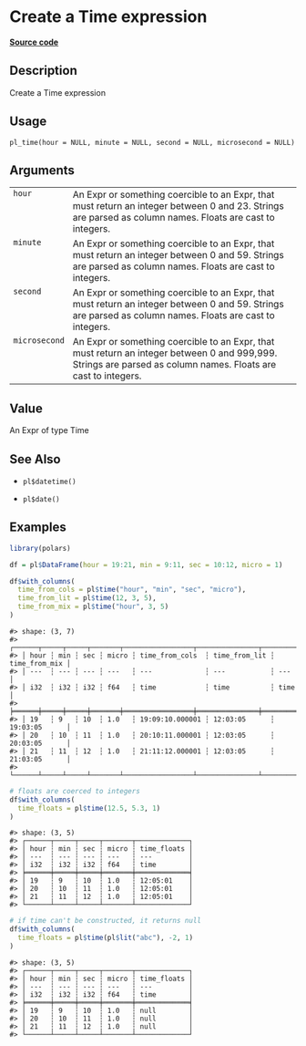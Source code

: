 

# Create a Time expression

[**Source code**](https://github.com/pola-rs/r-polars/tree/main/R/functions__lazy.R#L1197)

## Description

Create a Time expression

## Usage

<pre><code class='language-R'>pl_time(hour = NULL, minute = NULL, second = NULL, microsecond = NULL)
</code></pre>

## Arguments

<table>
<tr>
<td style="white-space: nowrap; font-family: monospace; vertical-align: top">
<code id="pl_time_:_hour">hour</code>
</td>
<td>
An Expr or something coercible to an Expr, that must return an integer
between 0 and 23. Strings are parsed as column names. Floats are cast to
integers.
</td>
</tr>
<tr>
<td style="white-space: nowrap; font-family: monospace; vertical-align: top">
<code id="pl_time_:_minute">minute</code>
</td>
<td>
An Expr or something coercible to an Expr, that must return an integer
between 0 and 59. Strings are parsed as column names. Floats are cast to
integers.
</td>
</tr>
<tr>
<td style="white-space: nowrap; font-family: monospace; vertical-align: top">
<code id="pl_time_:_second">second</code>
</td>
<td>
An Expr or something coercible to an Expr, that must return an integer
between 0 and 59. Strings are parsed as column names. Floats are cast to
integers.
</td>
</tr>
<tr>
<td style="white-space: nowrap; font-family: monospace; vertical-align: top">
<code id="pl_time_:_microsecond">microsecond</code>
</td>
<td>
An Expr or something coercible to an Expr, that must return an integer
between 0 and 999,999. Strings are parsed as column names. Floats are
cast to integers.
</td>
</tr>
</table>

## Value

An Expr of type Time

## See Also

<ul>
<li>

<code>pl$datetime()</code>

</li>
<li>

<code>pl$date()</code>

</li>
</ul>

## Examples

``` r
library(polars)

df = pl$DataFrame(hour = 19:21, min = 9:11, sec = 10:12, micro = 1)

df$with_columns(
  time_from_cols = pl$time("hour", "min", "sec", "micro"),
  time_from_lit = pl$time(12, 3, 5),
  time_from_mix = pl$time("hour", 3, 5)
)
```

    #> shape: (3, 7)
    #> ┌──────┬─────┬─────┬───────┬─────────────────┬───────────────┬───────────────┐
    #> │ hour ┆ min ┆ sec ┆ micro ┆ time_from_cols  ┆ time_from_lit ┆ time_from_mix │
    #> │ ---  ┆ --- ┆ --- ┆ ---   ┆ ---             ┆ ---           ┆ ---           │
    #> │ i32  ┆ i32 ┆ i32 ┆ f64   ┆ time            ┆ time          ┆ time          │
    #> ╞══════╪═════╪═════╪═══════╪═════════════════╪═══════════════╪═══════════════╡
    #> │ 19   ┆ 9   ┆ 10  ┆ 1.0   ┆ 19:09:10.000001 ┆ 12:03:05      ┆ 19:03:05      │
    #> │ 20   ┆ 10  ┆ 11  ┆ 1.0   ┆ 20:10:11.000001 ┆ 12:03:05      ┆ 20:03:05      │
    #> │ 21   ┆ 11  ┆ 12  ┆ 1.0   ┆ 21:11:12.000001 ┆ 12:03:05      ┆ 21:03:05      │
    #> └──────┴─────┴─────┴───────┴─────────────────┴───────────────┴───────────────┘

``` r
# floats are coerced to integers
df$with_columns(
  time_floats = pl$time(12.5, 5.3, 1)
)
```

    #> shape: (3, 5)
    #> ┌──────┬─────┬─────┬───────┬─────────────┐
    #> │ hour ┆ min ┆ sec ┆ micro ┆ time_floats │
    #> │ ---  ┆ --- ┆ --- ┆ ---   ┆ ---         │
    #> │ i32  ┆ i32 ┆ i32 ┆ f64   ┆ time        │
    #> ╞══════╪═════╪═════╪═══════╪═════════════╡
    #> │ 19   ┆ 9   ┆ 10  ┆ 1.0   ┆ 12:05:01    │
    #> │ 20   ┆ 10  ┆ 11  ┆ 1.0   ┆ 12:05:01    │
    #> │ 21   ┆ 11  ┆ 12  ┆ 1.0   ┆ 12:05:01    │
    #> └──────┴─────┴─────┴───────┴─────────────┘

``` r
# if time can't be constructed, it returns null
df$with_columns(
  time_floats = pl$time(pl$lit("abc"), -2, 1)
)
```

    #> shape: (3, 5)
    #> ┌──────┬─────┬─────┬───────┬─────────────┐
    #> │ hour ┆ min ┆ sec ┆ micro ┆ time_floats │
    #> │ ---  ┆ --- ┆ --- ┆ ---   ┆ ---         │
    #> │ i32  ┆ i32 ┆ i32 ┆ f64   ┆ time        │
    #> ╞══════╪═════╪═════╪═══════╪═════════════╡
    #> │ 19   ┆ 9   ┆ 10  ┆ 1.0   ┆ null        │
    #> │ 20   ┆ 10  ┆ 11  ┆ 1.0   ┆ null        │
    #> │ 21   ┆ 11  ┆ 12  ┆ 1.0   ┆ null        │
    #> └──────┴─────┴─────┴───────┴─────────────┘
